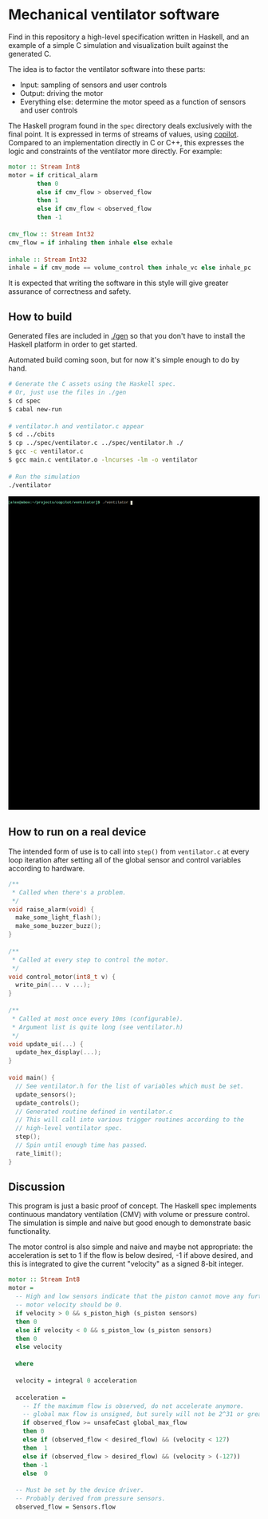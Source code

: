 # Mechanical ventilator software

Find in this repository a high-level specification written in Haskell, and an
example of a simple C simulation and visualization built against the generated
C.

The idea is to factor the ventilator software into these parts:

- Input: sampling of sensors and user controls
- Output: driving the motor
- Everything else: determine the motor speed as a function of sensors and
  user controls

The Haskell program found in the `spec` directory deals exclusively with the
final point. It is expressed in terms of streams of values, using
[copilot](https://copilot-language.github.io/). Compared to an implementation
directly in C or C++, this expresses the logic and constraints of the
ventilator more directly. For example:

```Haskell
motor :: Stream Int8
motor = if critical_alarm
        then 0
        else if cmv_flow > observed_flow
        then 1
        else if cmv_flow < observed_flow
        then -1

cmv_flow :: Stream Int32
cmv_flow = if inhaling then inhale else exhale

inhale :: Stream Int32
inhale = if cmv_mode == volume_control then inhale_vc else inhale_pc
```

It is expected that writing the software in this style will give greater
assurance of correctness and safety.

## How to build

Generated files are included in [./gen](./gen) so that you don't have to
install the Haskell platform in order to get started.

Automated build coming soon, but for now it's simple enough to do by hand.

```sh
# Generate the C assets using the Haskell spec.
# Or, just use the files in ./gen
$ cd spec
$ cabal new-run

# ventilator.h and ventilator.c appear
$ cd ../cbits
$ cp ../spec/ventilator.c ../spec/ventilator.h ./
$ gcc -c ventilator.c
$ gcc main.c ventilator.o -lncurses -lm -o ventilator

# Run the simulation
./ventilator
```

![demo](demo.gif)

## How to run on a real device

The intended form of use is to call into `step()` from `ventilator.c` at every
loop iteration after setting all of the global sensor and control variables
according to hardware.

```C
/**
 * Called when there's a problem.
 */
void raise_alarm(void) {
  make_some_light_flash();
  make_some_buzzer_buzz();
}

/**
 * Called at every step to control the motor.
 */
void control_motor(int8_t v) {
  write_pin(... v ...);
}

/**
 * Called at most once every 10ms (configurable).
 * Argument list is quite long (see ventilator.h)
 */
void update_ui(...) {
  update_hex_display(...);
}

void main() {
  // See ventilator.h for the list of variables which must be set.
  update_sensors();
  update_controls();
  // Generated routine defined in ventilator.c
  // This will call into various trigger routines according to the
  // high-level ventilator spec.
  step();
  // Spin until enough time has passed.
  rate_limit();
}
```

## Discussion

This program is just a basic proof of concept. The Haskell spec implements
continuous mandatory ventilation (CMV) with volume or pressure control. The
simulation is simple and naive but good enough to demonstrate basic
functionality.

The motor control is also simple and naive and maybe not appropriate: the
acceleration is set to 1 if the flow is below desired, -1 if above desired,
and this is integrated to give the current "velocity" as a signed 8-bit
integer.

```Haskell
motor :: Stream Int8
motor =
  -- High and low sensors indicate that the piston cannot move any further, so
  -- motor velocity should be 0.
  if velocity > 0 && s_piston_high (s_piston sensors)
  then 0
  else if velocity < 0 && s_piston_low (s_piston sensors)
  then 0
  else velocity

  where

  velocity = integral 0 acceleration

  acceleration =
    -- If the maximum flow is observed, do not accelerate anymore.
    -- global max flow is unsigned, but surely will not be 2^31 or greater.
    if observed_flow >= unsafeCast global_max_flow
    then 0
    else if (observed_flow < desired_flow) && (velocity < 127)
    then  1
    else if (observed_flow > desired_flow) && (velocity > (-127))
    then -1
    else  0

  -- Must be set by the device driver.
  -- Probably derived from pressure sensors.
  observed_flow = Sensors.flow
```


